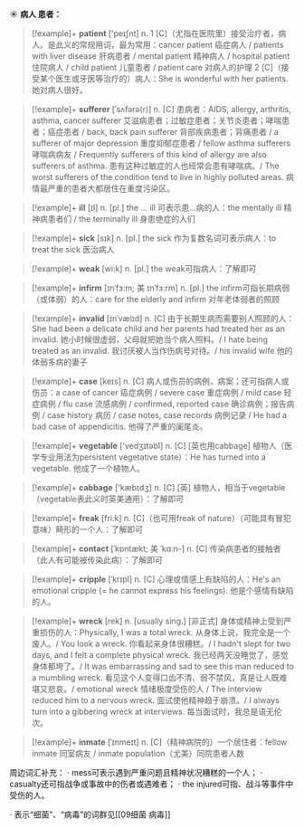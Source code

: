 ☀ <span class="category">**病人 患者：**</span>
>[!example]+ <span class="vocabulary">**patient**</span> ['peɪʃnt] 
> <span class="definition">n. 1 [C]（尤指在医院里）接受治疗者，病人。是此义的常规用词，最为常用：</span>cancer patient 癌症病人 / patients with liver disease 肝病患者 / mental patient 精神病人 / hospital patient 住院病人 / child patient 儿童患者 / patient care 对病人的护理 <span class="definition">2 [C]（接受某个医生或牙医等治疗的）病人：</span>She is wonderful with her patients. 她对病人很好。 
           
>[!example]+ <span class="vocabulary">**sufferer**</span> [ˈsʌfərə(r)]
> <span class="definition">n. [C] 患病者：</span>AIDS, allergy, arthritis, asthma, cancer sufferer 艾滋病患者；过敏症患者；关节炎患者；哮喘患者；癌症患者 / back, back pain sufferer 背部疾病患者；背痛患者 / a sufferer of major depression 重度抑郁症患者 / fellow asthma sufferers 哮喘病病友 / Frequently sufferers of this kind of allergy are also sufferers of asthma. 患有这种过敏症的人也经常会患有哮喘病。/ The worst sufferers of the condition tend to live in highly polluted areas. 病情最严重的患者大都居住在重度污染区。

>[!example]+ <span class="vocabulary">**ill**</span> [ɪl] 
> <span class="definition">n. [pl.] the ... ill 可表示患…病的人：</span>the mentally ill 精神病患者们 / the terminally ill 身患绝症的人们

>[!example]+ <span class="vocabulary">**sick**</span> [sɪk] 
> <span class="definition">n. [pl.] the sick 作为复数名词可表示病人：</span>to treat the sick 医治病人

>[!example]+ <span class="vocabulary">**weak**</span> [wi:k] 
> <span class="definition">n. [pl.] the weak可指病人：</span>了解即可
           
>[!example]+ <span class="vocabulary">**infirm**</span> [ɪnˈfɜ:m; 美 ɪnˈfɜ:rm]
> <span class="definition">n. [pl.] the infirm可指长期病弱（或体弱）的人：</span>care for the elderly and infirm 对年老体弱者的照顾
           
>[!example]+ <span class="vocabulary">**invalid**</span> [ɪnˈvælɪd]
> <span class="definition">n. [C] 由于长期生病而需要别人照顾的人：</span>She had been a delicate child and her parents had treated her as an invalid. 她小时候很虚弱，父母就把她当个病人照料。/ I hate being treated as an invalid. 我讨厌被人当作伤病号对待。/ his invalid wife 他的体弱多病的妻子

>[!example]+ <span class="vocabulary">**case**</span> [keɪs] 
> <span class="definition">n. [C] 病人或伤员的病例，病案；还可指病人或伤员：</span>a case of cancer 癌症病例 / severe case 重症病例 / mild case 轻症病例 / flu case 流感病例 / confirmed, reported case 确诊病例；报告病例 / case history 病历 / case notes, case records 病例记录 / He had a bad case of appendicitis. 他得了严重的阑尾炎。

>[!example]+ <span class="vocabulary">**vegetable**</span> ['vedӡɪtəbl] 
> <span class="definition">n. [C] [英也用cabbage] 植物人（医学专业用法为persistent vegetative state）：</span>He has turned into a vegetable. 他成了一个植物人。

>[!example]+ <span class="vocabulary">**cabbage**</span> ['kæbɪdӡ] 
> <span class="definition">n. [C] [英] 植物人，相当于vegetable（vegetable表此义时英美通用）：</span>了解即可

>[!example]+ <span class="vocabulary">**freak**</span> [fri:k]
> <span class="definition">n. [C]（也可用freak of nature）（可能具有冒犯意味）畸形的一个人：</span>了解即可

>[!example]+ <span class="vocabulary">**contact**</span> [ˈkɒntækt; 美 ˈkɑ:n-]
> <span class="definition">n. [C] 传染病患者的接触者（此人有可能被传染此病）：</span>了解即可
          
>[!example]+ <span class="vocabulary">**cripple**</span> [ˈkrɪpl]
> <span class="definition">n. [C] 心理或情感上有缺陷的人：</span>He's an emotional cripple (= he cannot express his feelings). 他是个感情有缺陷的人。

>[!example]+ <span class="vocabulary">**wreck**</span> [rek]
> <span class="definition">n. [usually sing.] [非正式] 身体或精神上受到严重损伤的人：</span>Physically, I was a total wreck. 从身体上说，我完全是一个废人。/ You look a wreck. 你看起来身体很糟糕。/ I hadn't slept for two days, and I felt a complete physical wreck. 我已经两天没睡觉了，感觉身体都垮了。/ It was embarrassing and sad to see this man reduced to a mumbling wreck. 看见这个人变得口齿不清、弱不禁风，真是让人既难堪又悲哀。/ emotional wreck 情绪极度受伤的人 / The interview reduced him to a nervous wreck. 面试使他精神趋于崩溃。/ I always turn into a gibbering wreck at interviews. 每当面试时，我总是语无伦次。
           
>[!example]+ <span class="vocabulary">**inmate**</span> [ˈɪnmeɪt]
> <span class="definition">n. [C]（精神病院的）一个居住者：</span>fellow inmate 同室病友 / inmate population（尤美）同院患者人数

周边词汇补充：
· mess可表示遇到严重问题且精神状况糟糕的一个人；
· casualty还可指战争或事故中的伤者或遇难者；
· the injured可指、战斗等事件中受伤的人。

· 表示“细菌”、“病毒”的词群见[[09细菌 病毒]]
